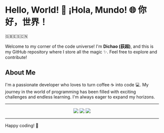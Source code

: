 <!--
**DWMMI/DWMMI** is a ✨ _special_ ✨ repository because its `README.md` (this file) appears on your GitHub profile.

Here are some ideas to get you started:

- 🔭 I’m currently working on ...
- 🌱 I’m currently learning ...
- 👯 I’m looking to collaborate on ...
- 🤔 I’m looking for help with ...
- 💬 Ask me about ...
- 📫 How to reach me: ...
- 😄 Pronouns: ...
- ⚡ Fun fact: ...
-->
# Hello, World! 👋 ¡Hola, Mundo! 🌐 你好，世界！
🇬🇧🇪🇸🇨🇳

Welcome to my corner of the code universe! I'm **Dichao (荻超)**, and this is my GitHub repository where I store all the magic ✨. Feel free to explore and contribute!

## About Me

I'm a passionate developer who loves to turn coffee ☕️ into code 💻. My journey in the world of programming has been filled with exciting challenges and endless learning. I'm always eager to expand my horizons.

---
<p align="center">
  <img src ="https://github-readme-stats.vercel.app/api?username=DWMMI&show_icons=true&count_private=true&theme=merko&hide_border=true&bg_color=00000000&hide_rank=true">
    <img src ="https://github-readme-stats.vercel.app/api/top-langs/?username=DWMMI&layout=compact&hide_border=true&theme=merko&bg_color=00000000&langs_count=8">
    <img src ="https://github-readme-streak-stats.herokuapp.com/?user=DWMMI&theme=merko&hide_border=true&background=FFFFFF00">
</p>
<!-- https://github.com/anuraghazra/github-readme-stats#github-readme-stats -->

---

Happy coding! 🚀


